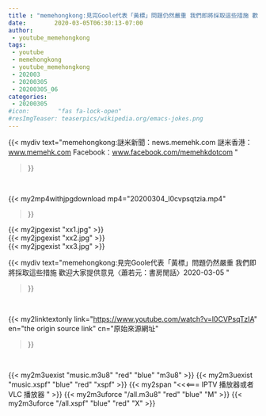 ```yaml
---
title : "memehongkong:見完Goole代表「黃標」問題仍然嚴重 我們即將採取這些措施 歡迎大家提供意見〈蕭若元：書房閒話〉2020-03-05 "
date:        2020-03-05T06:30:13-07:00
author:
 - youtube_memehongkong
tags:
 - youtube
 - memehongkong
 - youtube_memehongkong
 - 202003
 - 20200305
 - 20200305_06
categories:
 - 20200305
#icon:        "fas fa-lock-open"
#resImgTeaser: teaserpics/wikipedia.org/emacs-jokes.png
---
```


{{< mydiv text="memehongkong:謎米新聞：news.memehk.com 謎米香港： www.memehk.com Facebook：www.facebook.com/memehkdotcom "
>}}
<br>


{{< my2mp4withjpgdownload mp4="20200304_l0cvpsqtzia.mp4"
>}}

{{< my2jpgexist "xx1.jpg" >}}<br>
{{< my2jpgexist "xx2.jpg" >}}<br>
{{< my2jpgexist "xx3.jpg" >}}<br>



{{< mydiv text="memehongkong:見完Goole代表「黃標」問題仍然嚴重 我們即將採取這些措施 歡迎大家提供意見〈蕭若元：書房閒話〉2020-03-05 "
>}}
<br>

{{< my2linktextonly link="https://www.youtube.com/watch?v=l0CVPsqTzIA"
en="the origin source link" cn="原始來源網址"
>}}


<br>

{{< my2m3uexist "music.m3u8" "red"  "blue" "m3u8" >}} {{< my2m3uexist "music.xspf" "blue" "red"  "xspf" >}} {{< my2span "<<<=== IPTV 播放器或者 VLC 播放器 " >}} {{< my2m3uforce "/all.m3u8" "red"  "blue" "M" >}} {{< my2m3uforce "/all.xspf" "blue" "red"  "X" >}} 
